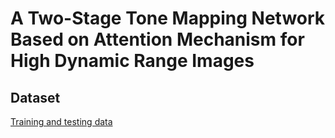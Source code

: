 # A Two-Stage Tone Mapping Network Based on Attention Mechanism for High Dynamic Range Images

## Dataset
[Training and testing data](https://drive.google.com/file/d/1_oWIh7hTY_9eHpdUFMl_ux9f0eTsWBWY/view?usp=sharing)
